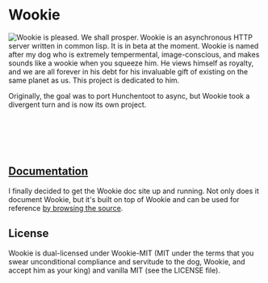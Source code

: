Wookie
======
<img src="http://wookie.beeets.com/images/wookie/wookie-smile_small.jpg"
     alt="Wookie is pleased. We shall prosper."
     align="left" />
Wookie is an asynchronous HTTP server written in common lisp. It is in beta at
the moment. Wookie is named after my dog who is extremely tempermental, 
image-conscious, and makes sounds like a wookie when you squeeze him. He views
himself as royalty, and we are all forever in his debt for his invaluable gift
of existing on the same planet as us. This project is dedicated to him.

Originally, the goal was to port Hunchentoot to async, but Wookie took a
divergent turn and is now its own project.

<br><br><br><br>

[Documentation](http://wookie.beeets.com/docs)
-----------------------------------------
I finally decided to get the Wookie doc site up and running. Not only does it
document Wookie, but it's built on top of Wookie and can be used for reference
[by browsing the source](https://github.com/orthecreedence/wookie-doc).

License
-------
Wookie is dual-licensed under Wookie-MIT (MIT under the terms that you swear
unconditional compliance and servitude to the dog, Wookie, and accept him as
your king) and vanilla MIT (see the LICENSE file).

